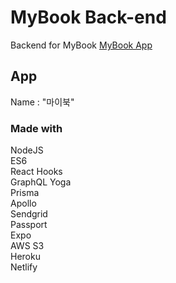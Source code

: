 # MyBook Back-end
Backend for MyBook
[MyBook App](https://github.com/danmin20/Instargram-App)

## App
Name : "마이북"

### Made with
NodeJS<br>
ES6<br>
React Hooks<br>
GraphQL Yoga<br>
Prisma<br>
Apollo<br>
Sendgrid<br>
Passport<br>
Expo<br>
AWS S3<br>
Heroku<br>
Netlify<br>
